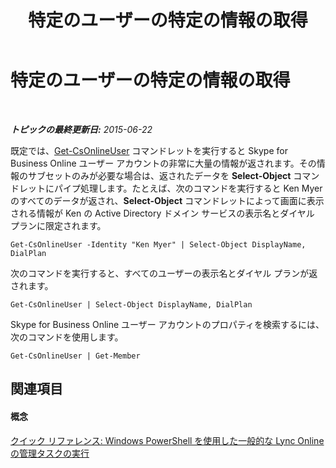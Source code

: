 ﻿---
title: 特定のユーザーの特定の情報の取得
TOCTitle: 特定のユーザーの特定の情報の取得
ms:assetid: bbee85bd-d8a7-4b28-90d7-45c43eee48f6
ms:mtpsurl: https://technet.microsoft.com/ja-jp/library/Dn362838(v=OCS.15)
ms:contentKeyID: 56270138
ms.date: 06/02/2017
mtps_version: v=OCS.15
ms.translationtype: HT
---

# 特定のユーザーの特定の情報の取得

 

_**トピックの最終更新日:** 2015-06-22_

既定では、[Get-CsOnlineUser](get-csonlineuser.md) コマンドレットを実行すると Skype for Business Online ユーザー アカウントの非常に大量の情報が返されます。その情報のサブセットのみが必要な場合は、返されたデータを **Select-Object** コマンドレットにパイプ処理します。たとえば、次のコマンドを実行すると Ken Myer のすべてのデータが返され、**Select-Object** コマンドレットによって画面に表示される情報が Ken の Active Directory ドメイン サービスの表示名とダイヤル プランに限定されます。

    Get-CsOnlineUser -Identity "Ken Myer" | Select-Object DisplayName, DialPlan

次のコマンドを実行すると、すべてのユーザーの表示名とダイヤル プランが返されます。

    Get-CsOnlineUser | Select-Object DisplayName, DialPlan

Skype for Business Online ユーザー アカウントのプロパティを検索するには、次のコマンドを使用します。

    Get-CsOnlineUser | Get-Member

## 関連項目

#### 概念

[クイック リファレンス: Windows PowerShell を使用した一般的な Lync Online の管理タスクの実行](quick-reference-using-windows-powershell-to-do-common-skype-for-business-online-management-tasks.md)

